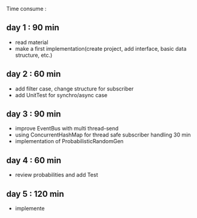 Time consume :

## day 1 : 90 min 
- read material
- make a first implementation(create project, add interface, basic data structure, etc.)

## day 2 : 60 min
- add filter case, change structure for subscriber
- add UnitTest for synchro/async case

## day 3 : 90 min
- improve EventBus with multi thread-send
- using ConcurrentHashMap for thread safe subscriber handling
30 min
- implementation of ProbabilisticRandomGen

## day 4 : 60 min
- review probabilities and add Test

## day 5 : 120 min
- implemente
